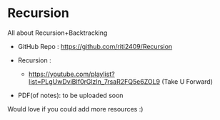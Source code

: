 # Recursion
All about Recursion+Backtracking

- GitHub Repo : https://github.com/riti2409/Recursion

- Recursion :
  - https://youtube.com/playlist?list=PLgUwDviBIf0rGlzIn_7rsaR2FQ5e6ZOL9 (Take U Forward)
          

- PDF(of notes): to be uploaded soon

Would love if you could add more resources :)
